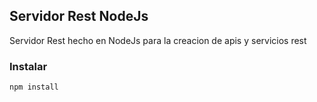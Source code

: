 ## Servidor Rest NodeJs

Servidor Rest hecho en NodeJs para la creacion de apis y servicios rest

### Instalar

```npm install```